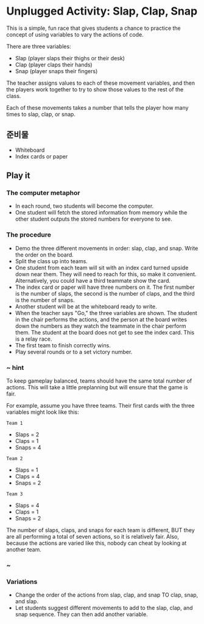 # Unplugged Activity: Slap, Clap, Snap

This is a simple, fun race that gives students a chance to practice the concept of using variables to vary the actions of code.

There are three variables:

* Slap (player slaps their thighs or their desk)
* Clap (player claps their hands)
* Snap (player snaps their fingers)

The teacher assigns values to each of these movement variables, and then the players work together to try to show those values to the rest of the class.

Each of these movements takes a number that tells the player how many times to slap, clap, or snap.

## 준비물

* Whiteboard
* Index cards or paper

## Play it

### The computer metaphor

* In each round, two students will become the computer.
* One student will fetch the stored information from memory while the other student outputs the stored numbers for everyone to see. 

### The procedure

* Demo the three different movements in order: slap, clap, and snap. Write the order on the board. 
* Split the class up into teams.
* One student from each team will sit with an index card turned upside down near them. They will need to reach for this, so make it convenient. Alternatively, you could have a third teammate show the card.
* The index card or paper will have three numbers on it. The first number is the number of slaps, the second is the number of claps, and the third is the number of snaps.
* Another student will be at the whiteboard ready to write.
* When the teacher says "Go," the three variables are shown. The student in the chair performs the actions, and the person at the board writes down the numbers as they watch the teammate in the chair perform them. The student at the board does not get to see the index card. This is a relay race.
* The first team to finish correctly wins.
* Play several rounds or to a set victory number.

### ~ hint

To keep gameplay balanced, teams should have the same total number of actions. This will take a little preplanning but will ensure that the game is fair.

For example, assume you have three teams. Their first cards with the three variables might look like this:

`Team 1`

* Slaps = 2
* Claps = 1
* Snaps = 4

`Team 2`

* Slaps = 1
* Claps = 4
* Snaps = 2

`Team 3`

* Slaps = 4
* Claps = 1
* Snaps = 2

The number of slaps, claps, and snaps for each team is different, BUT they are all performing a total of seven actions, so it is relatively fair. Also, because the actions are varied like this, nobody can cheat by looking at another team.

### ~

### Variations

* Change the order of the actions from slap, clap, and snap TO clap, snap, and slap.
* Let students suggest different movements to add to the slap, clap, and snap sequence. They can then add another variable.